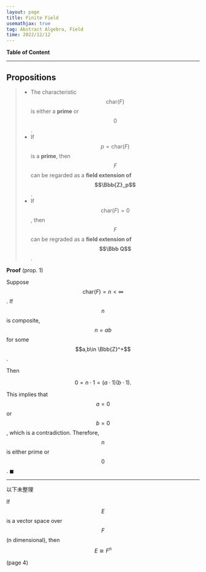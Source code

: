 ```yaml
---
layout: page
title: Finite Field
usemathjax: true
tag: Abstract Algebra, Field
time: 2022/12/12
---
```


**Table of Content**


---

## Propositions
> - The characteristic $$\text{char}(F)$$ is either a **prime** or $$0$$.
> - If $$p = \text{char}(F)$$ is a **prime**, then $$F$$ can be regarded as a **field extension of $$\Bbb{Z}_p$$**. 
> - If $$\text{char}(F)=0$$, then $$F$$ can be regraded as a **field extension of $$\Bbb Q$$**.

**Proof** (prop. 1)

Suppose $$\text{char}(F) = n < \infty$$. If $$n$$ is composite, $$n=ab$$ for some $$a,b\in \Bbb{Z}^+$$. 

Then

$$
0 = n \cdot 1 = (a\cdot 1)(b \cdot 1).
$$

This implies that $$a = 0$$ or $$b = 0$$, which is a contradiction. Therefore, $$n$$ is either prime or $$0$$. ◼


---

以下未整理

If $$E$$ is a vector space over $$F$$ (n dimensional), then $$E \cong F^n$$

(page 4)
